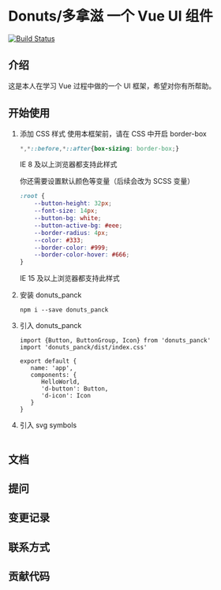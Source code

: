 # Donuts/多拿滋 一个 Vue UI 组件

[![Build Status](https://travis-ci.com/webpanck/Donuts.svg?branch=main)](https://travis-ci.com/webpanck/Donuts)

## 介绍

这是本人在学习 Vue 过程中做的一个 UI 框架，希望对你有所帮助。

## 开始使用

1. 添加 CSS 样式
    使用本框架前，请在 CSS 中开启 border-box
    
    ```css
    *,*::before,*::after{box-sizing: border-box;}
    ```
    IE 8 及以上浏览器都支持此样式
    
    你还需要设置默认颜色等变量（后续会改为 SCSS 变量）
    ```css
    :root {
        --button-height: 32px;
        --font-size: 14px;
        --button-bg: white;
        --button-active-bg: #eee;
        --border-radius: 4px;
        --color: #333;
        --border-color: #999;
        --border-color-hover: #666;
    }
    ```
    IE 15 及以上浏览器都支持此样式

2. 安装 donuts_panck
   ```
   npm i --save donuts_panck
   ```

3. 引入 donuts_panck
   ```
   import {Button, ButtonGroup, Icon} from 'donuts_panck'
   import 'donuts_panck/dist/index.css'
   
   export default {
      name: 'app',
      components: {
         HelloWorld,
         'd-button': Button,
         'd-icon': Icon
      }
   }
   ```

4. 引入 svg symbols
   ```
   
   ```

## 文档

## 提问

## 变更记录

## 联系方式

## 贡献代码

